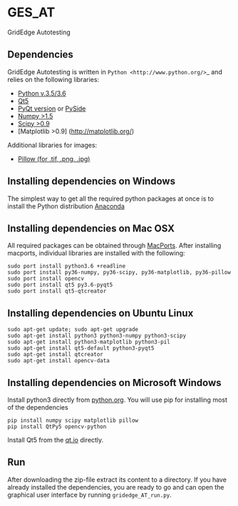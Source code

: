 # GES_AT
GridEdge Autotesting

## Dependencies
GridEdge Autotesting is written in `Python <http://www.python.org/>`_ and relies on the following libraries:
- [Python v.3.5/3.6](<http://www.python.org/>)
- [Qt5](<http://qt.io>)
- [PyQt version](<http://www.riverbankcomputing.co.uk/>) or [PySide](<https://wiki.qt.io/Category:LanguageBindings::PySide>)
- [Numpy >1.5](http://www.numpy.org/)
- [Scipy >0.9](<http://www.scipy.org/>)
- [Matplotlib >0.9] (<http://matplotlib.org/>) 

Additional libraries for images:
- [Pillow (for .tif, .png, .jpg)](https://python-pillow.github.io/>)

## Installing dependencies on Windows
The simplest way to get all the required python packages at once is to install the Python distribution [Anaconda](<https://www.continuum.io/downloads/>)

## Installing dependencies on Mac OSX
All required packages can be obtained through [MacPorts](<http://www.macports.org/>). After installing macports, individual libraries are installed with the following:

    sudo port install python3.6 +readline
    sudo port install py36-numpy, py36-scipy, py36-matplotlib, py36-pillow
    sudo port install opencv
    sudo port install qt5 py3.6-pyqt5
    sudo port install qt5-qtcreator
        
## Installing dependencies on Ubuntu Linux
    sudo apt-get update; sudo apt-get upgrade
    sudo apt-get install python3 python3-numpy python3-scipy
    sudo apt-get install python3-matplotlib python3-pil 
    sudo apt-get install qt5-default python3-pyqt5
    sudo apt-get install qtcreator
    sudo apt-get install opencv-data
    
## Installing dependencies on Microsoft Windows
Install python3 directly from [python.org](<http://www.python.org/>). You will use pip for installing most of the dependencies

    pip install numpy scipy matplotlib pillow
    pip install QtPy5 opencv-python
    
Install Qt5 from the [qt.io](https://www.qt.io/download/) directly. 
    
## Run
After downloading the zip-file extract its content to a directory. If you have already installed the dependencies, you are ready to go and can open the graphical user interface by running ``gridedge_AT_run.py``.
